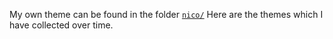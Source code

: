 My own theme can be found in the folder [`nico/`](irssi-stuff/tree/master/themes/nico)
Here are the themes which I have collected over time.
